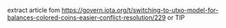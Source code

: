 extract article fom https://govern.iota.org/t/switching-to-utxo-model-for-balances-colored-coins-easier-conflict-resolution/229
or TIP
